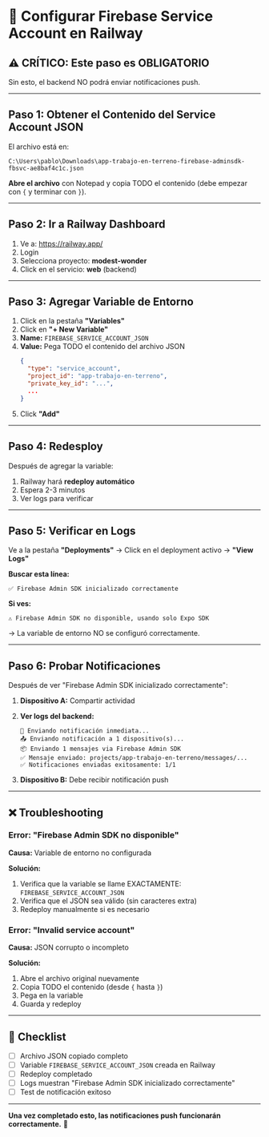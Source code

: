 # 🔑 Configurar Firebase Service Account en Railway

## ⚠️ CRÍTICO: Este paso es OBLIGATORIO

Sin esto, el backend NO podrá enviar notificaciones push.

---

## Paso 1: Obtener el Contenido del Service Account JSON

El archivo está en:
```
C:\Users\pablo\Downloads\app-trabajo-en-terreno-firebase-adminsdk-fbsvc-ae8baf4c1c.json
```

**Abre el archivo** con Notepad y copia TODO el contenido (debe empezar con `{` y terminar con `}`).

---

## Paso 2: Ir a Railway Dashboard

1. Ve a: https://railway.app/
2. Login
3. Selecciona proyecto: **modest-wonder**
4. Click en el servicio: **web** (backend)

---

## Paso 3: Agregar Variable de Entorno

1. Click en la pestaña **"Variables"**
2. Click en **"+ New Variable"**
3. **Name:** `FIREBASE_SERVICE_ACCOUNT_JSON`
4. **Value:** Pega TODO el contenido del archivo JSON
   ```json
   {
     "type": "service_account",
     "project_id": "app-trabajo-en-terreno",
     "private_key_id": "...",
     ...
   }
   ```
5. Click **"Add"**

---

## Paso 4: Redesploy

Después de agregar la variable:

1. Railway hará **redeploy automático**
2. Espera 2-3 minutos
3. Ver logs para verificar

---

## Paso 5: Verificar en Logs

Ve a la pestaña **"Deployments"** → Click en el deployment activo → **"View Logs"**

**Buscar esta línea:**
```
✅ Firebase Admin SDK inicializado correctamente
```

**Si ves:**
```
⚠️ Firebase Admin SDK no disponible, usando solo Expo SDK
```
→ La variable de entorno NO se configuró correctamente.

---

## Paso 6: Probar Notificaciones

Después de ver "Firebase Admin SDK inicializado correctamente":

1. **Dispositivo A:** Compartir actividad
2. **Ver logs del backend:**
   ```
   📅 Enviando notificación inmediata...
   📤 Enviando notificación a 1 dispositivo(s)...
   📦 Enviando 1 mensajes via Firebase Admin SDK
   ✅ Mensaje enviado: projects/app-trabajo-en-terreno/messages/...
   ✅ Notificaciones enviadas exitosamente: 1/1
   ```

3. **Dispositivo B:** Debe recibir notificación push

---

## ❌ Troubleshooting

### Error: "Firebase Admin SDK no disponible"

**Causa:** Variable de entorno no configurada

**Solución:**
1. Verifica que la variable se llame EXACTAMENTE: `FIREBASE_SERVICE_ACCOUNT_JSON`
2. Verifica que el JSON sea válido (sin caracteres extra)
3. Redeploy manualmente si es necesario

### Error: "Invalid service account"

**Causa:** JSON corrupto o incompleto

**Solución:**
1. Abre el archivo original nuevamente
2. Copia TODO el contenido (desde `{` hasta `}`)
3. Pega en la variable
4. Guarda y redeploy

---

## 🎯 Checklist

- [ ] Archivo JSON copiado completo
- [ ] Variable `FIREBASE_SERVICE_ACCOUNT_JSON` creada en Railway
- [ ] Redeploy completado
- [ ] Logs muestran "Firebase Admin SDK inicializado correctamente"
- [ ] Test de notificación exitoso

---

**Una vez completado esto, las notificaciones push funcionarán correctamente.** 🎉

